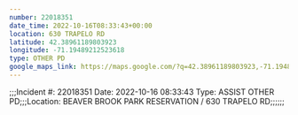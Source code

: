 ```yaml
---
number: 22018351
date_time: 2022-10-16T08:33:43+00:00
location: 630 TRAPELO RD
latitude: 42.38961189803923
longitude: -71.19489212523618
type: OTHER PD
google_maps_link: https://maps.google.com/?q=42.38961189803923,-71.19489212523618
---
```


;;;Incident #: 22018351  Date: 2022-10-16 08:33:43   Type: ASSIST OTHER PD;;;Location: BEAVER BROOK PARK RESERVATION / 630 TRAPELO RD;;;;;;
